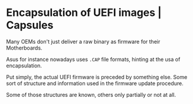 # Encapsulation of UEFI images | Capsules

Many OEMs don't just deliver a raw binary as firmware for their Motherboards.

Asus for instance nowadays uses `.CAP` file formats, hinting at the usa of encapsulation.

Put simply, the actual UEFI firmware is preceded by something else.
Some sort of structure and information used in the firmware update procedure.

Some of those structures are known, others only partially or not at all.

